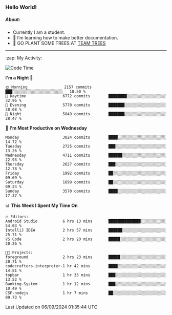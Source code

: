 ### Hello World!

##### About:
- Currently I am a student.
- 🌱 I’m learning how to make better documentation.
- 🌱 GO PLANT SOME TREES AT [TEAM TREES](https://teamtrees.org/)

---
  <summary>:zap: My Activity:</summary>
  
<!--START_SECTION:waka-->
![Code Time](http://img.shields.io/badge/Code%20Time-1%2C436%20hrs%2035%20mins-blue)

**I'm a Night 🦉** 

```text
🌞 Morning                2157 commits        ███░░░░░░░░░░░░░░░░░░░░░░   10.50 % 
🌆 Daytime                6772 commits        ████████░░░░░░░░░░░░░░░░░   32.96 % 
🌃 Evening                5770 commits        ███████░░░░░░░░░░░░░░░░░░   28.08 % 
🌙 Night                  5849 commits        ███████░░░░░░░░░░░░░░░░░░   28.47 % 
```
📅 **I'm Most Productive on Wednesday** 

```text
Monday                   3024 commits        ████░░░░░░░░░░░░░░░░░░░░░   14.72 % 
Tuesday                  2725 commits        ███░░░░░░░░░░░░░░░░░░░░░░   13.26 % 
Wednesday                4711 commits        ██████░░░░░░░░░░░░░░░░░░░   22.93 % 
Thursday                 2627 commits        ███░░░░░░░░░░░░░░░░░░░░░░   12.78 % 
Friday                   1992 commits        ██░░░░░░░░░░░░░░░░░░░░░░░   09.69 % 
Saturday                 1899 commits        ██░░░░░░░░░░░░░░░░░░░░░░░   09.24 % 
Sunday                   3570 commits        ████░░░░░░░░░░░░░░░░░░░░░   17.37 % 
```


📊 **This Week I Spent My Time On** 

```text
🔥 Editors: 
Android Studio           6 hrs 13 mins       ██████████████░░░░░░░░░░░   54.03 % 
IntelliJ IDEA            2 hrs 57 mins       ██████░░░░░░░░░░░░░░░░░░░   25.71 % 
VS Code                  2 hrs 20 mins       █████░░░░░░░░░░░░░░░░░░░░   20.26 % 

🐱‍💻 Projects: 
foreground               2 hrs 23 mins       █████░░░░░░░░░░░░░░░░░░░░   20.71 % 
codecrafters-interpreter-1 hr 42 mins        ████░░░░░░░░░░░░░░░░░░░░░   14.81 % 
topbar                   1 hr 33 mins        ███░░░░░░░░░░░░░░░░░░░░░░   13.52 % 
Banking-System           1 hr 12 mins        ███░░░░░░░░░░░░░░░░░░░░░░   10.49 % 
CSF-nodejs               1 hr 7 mins         ██░░░░░░░░░░░░░░░░░░░░░░░   09.73 % 
```


 Last Updated on 06/09/2024 01:35:44 UTC
<!--END_SECTION:waka-->
